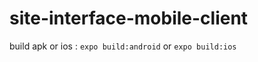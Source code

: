 # site-interface-mobile-client


build apk or ios : ```expo build:android``` or ```expo build:ios```